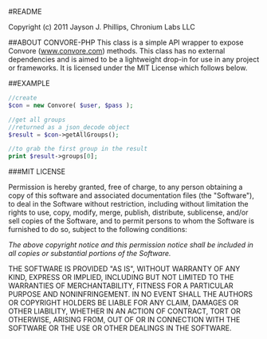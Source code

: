 #README

Copyright (c) 2011 Jayson J. Phillips, Chronium Labs LLC


##ABOUT CONVORE-PHP
This class is a simple API wrapper to expose Convore (www.convore.com) methods. This class has no external dependencies and is aimed to be a lightweight drop-in for use in any project or frameworks. It is licensed under the MIT License which follows below.

##EXAMPLE

```php
//create
$con = new Convore( $user, $pass );

//get all groups
//returned as a json_decode object
$result = $con->getAllGroups();

//to grab the first group in the result
print $result->groups[0];
```

###MIT LICENSE

Permission is hereby granted, free of charge, to any person obtaining a copy
of this software and associated documentation files (the "Software"), to deal
in the Software without restriction, including without limitation the rights
to use, copy, modify, merge, publish, distribute, sublicense, and/or sell
copies of the Software, and to permit persons to whom the Software is
furnished to do so, subject to the following conditions:

_The above copyright notice and this permission notice shall be included in all copies or substantial portions of the Software._

THE SOFTWARE IS PROVIDED "AS IS", WITHOUT WARRANTY OF ANY KIND, EXPRESS OR IMPLIED, INCLUDING BUT NOT LIMITED TO THE WARRANTIES OF MERCHANTABILITY, FITNESS FOR A PARTICULAR PURPOSE AND NONINFRINGEMENT. IN NO EVENT SHALL THE AUTHORS OR COPYRIGHT HOLDERS BE LIABLE FOR ANY CLAIM, DAMAGES OR OTHER LIABILITY, WHETHER IN AN ACTION OF CONTRACT, TORT OR OTHERWISE, ARISING FROM, OUT OF OR IN CONNECTION WITH THE SOFTWARE OR THE USE OR OTHER DEALINGS IN THE SOFTWARE.